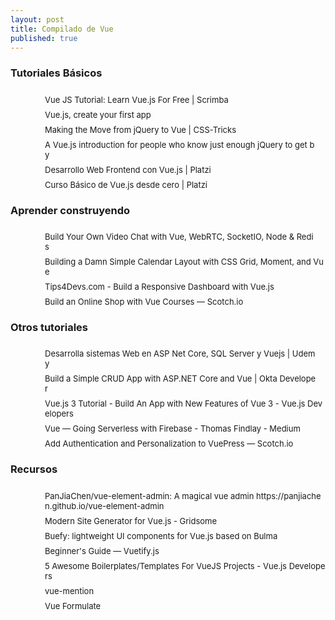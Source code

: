 ```yaml
---
layout: post
title: Compilado de Vue
published: true
---
```


### Tutoriales Básicos

<div>
    <div style="margin-left: 20px;"></div>
    <div style="word-break: break-all; display: inline-block; padding-left: 55px; padding-top: 8px; position: relative; font-size: 13px;">
        <img src="https://www.google.com/s2/favicons?domain=scrimba.com" style="position: absolute; top: 9px; left: 25px; width: 16px; height: 16px; cursor: move;" />
        <a class="clickable" style="padding-right: 12px; text-decoration: none;" href="https://scrimba.com/course/glearnvue">Vue JS Tutorial: Learn Vue.js For Free | Scrimba&nbsp;</a>   
    </div>
</div>
<div>
    <div style="margin-left: 20px;"></div>
    <div style="word-break: break-all; display: inline-block; padding-left: 55px; padding-top: 8px; position: relative; font-size: 13px;">
        <img src="https://www.google.com/s2/favicons?domain=flaviocopes.com" style="position: absolute; top: 9px; left: 25px; width: 16px; height: 16px; cursor: move;" />
        <a class="clickable" style="padding-right: 12px; text-decoration: none;" href="https://flaviocopes.com/vue-first-app/">Vue.js, create your first app&nbsp;</a>
    </div>
</div>
<div>
    <div style="margin-left: 20px;"></div>
    <div style="word-break: break-all; display: inline-block; padding-left: 55px; padding-top: 8px; position: relative; font-size: 13px;">
        <img src="https://www.google.com/s2/favicons?domain=css-tricks.com" style="position: absolute; top: 9px; left: 25px; width: 16px; height: 16px; cursor: move;" />
        <a class="clickable" style="padding-right: 12px; text-decoration: none;" href="https://css-tricks.com/making-the-move-from-jquery-to-vue/">Making the Move from jQuery to Vue | CSS-Tricks&nbsp;</a>
    </div>
</div>
<div>
    <div style="margin-left: 20px;"></div>
    <div style="word-break: break-all; display: inline-block; padding-left: 55px; padding-top: 8px; position: relative; font-size: 13px;">
        <img src="https://www.google.com/s2/favicons?domain=www.freecodecamp.org" style="position: absolute; top: 9px; left: 25px; width: 16px; height: 16px; cursor: move;" />
        <a class="clickable" style="padding-right: 12px; text-decoration: none;" href="https://www.freecodecamp.org/news/vue-js-introduction-for-people-who-know-just-enough-jquery-to-get-by-eab5aa193d77/">
            A Vue.js introduction for people who know just enough jQuery to get by&nbsp;
        </a>
    </div>
</div>
<div>
    <div style="margin-left: 20px;"></div>
    <div style="word-break: break-all; display: inline-block; padding-left: 55px; padding-top: 8px; position: relative; font-size: 13px;">
        <img src="https://www.google.com/s2/favicons?domain=platzi.com" style="position: absolute; top: 9px; left: 25px; width: 16px; height: 16px; cursor: move;" />
        <a class="clickable" style="padding-right: 12px; text-decoration: none;" href="https://platzi.com/vue/">Desarrollo Web Frontend con Vue.js | Platzi&nbsp;</a>
    </div>
</div>
<div>
    <div style="margin-left: 20px;"></div>
    <div style="word-break: break-all; display: inline-block; padding-left: 55px; padding-top: 8px; position: relative; font-size: 13px;">
        <img src="https://www.google.com/s2/favicons?domain=platzi.com" style="position: absolute; top: 9px; left: 25px; width: 16px; height: 16px; cursor: move;" />
        <a class="clickable" style="padding-right: 12px; text-decoration: none;" href="https://platzi.com/cursos/vuejs/">Curso Básico de Vue.js desde cero | Platzi&nbsp;</a>
    </div>
</div>

### Aprender construyendo

<div>
    <div style="margin-left: 20px;"></div>
    <div style="word-break: break-all; display: inline-block; padding-left: 55px; padding-top: 8px; position: relative; font-size: 13px;">
        <img src="https://www.google.com/s2/favicons?domain=levelup.gitconnected.com" style="position: absolute; top: 9px; left: 25px; width: 16px; height: 16px; cursor: move;" />
        <a class="clickable" style="padding-right: 12px; text-decoration: none;" href="https://levelup.gitconnected.com/build-your-own-video-chat-with-vue-webrtc-socketio-node-redis-eb51b78f9f55">
            Build Your Own Video Chat with Vue, WebRTC, SocketIO, Node &amp; Redis&nbsp;
        </a>
    </div>
</div>
<div>
    <div style="margin-left: 20px;"></div>
    <div style="word-break: break-all; display: inline-block; padding-left: 55px; padding-top: 8px; position: relative; font-size: 13px;">
        <img src="https://www.google.com/s2/favicons?domain=medium.com" style="position: absolute; top: 9px; left: 25px; width: 16px; height: 16px; cursor: move;" />
        <a class="clickable" style="padding-right: 12px; text-decoration: none;" href="https://medium.com/@leemartin/building-a-damn-simple-calendar-layout-with-css-grid-moment-and-vue-65698e5e277e">
            Building a Damn Simple Calendar Layout with CSS Grid, Moment, and Vue&nbsp;
        </a>
    </div>
</div>
<div>
    <div style="margin-left: 20px;"></div>
    <div style="word-break: break-all; display: inline-block; padding-left: 55px; padding-top: 8px; position: relative; font-size: 13px;">
        <img src="https://www.google.com/s2/favicons?domain=tips4devs.com" style="position: absolute; top: 9px; left: 25px; width: 16px; height: 16px; cursor: move;" />
        <a class="clickable" style="padding-right: 12px; text-decoration: none;" href="https://tips4devs.com/articles/build-a-responsive-dashboard-with-vue-js.html">Tips4Devs.com - Build a Responsive Dashboard with Vue.js&nbsp;</a>
    </div>
</div>
<div>
    <div style="margin-left: 20px;"></div>
    <div style="word-break: break-all; display: inline-block; padding-left: 55px; padding-top: 8px; position: relative; font-size: 13px;">
        <img src="https://www.google.com/s2/favicons?domain=scotch.io" style="position: absolute; top: 9px; left: 25px; width: 16px; height: 16px; cursor: move;" />
        <a class="clickable" style="padding-right: 12px; text-decoration: none;" href="https://scotch.io/courses/build-an-online-shop-with-vue">Build an Online Shop with Vue Courses ― Scotch.io&nbsp;</a>
    </div>
</div>

### Otros tutoriales

<div>
    <div style="margin-left: 20px;"></div>
    <div style="word-break: break-all; display: inline-block; padding-left: 55px; padding-top: 8px; position: relative; font-size: 13px;">
        <img src="https://www.google.com/s2/favicons?domain=www.udemy.com" style="position: absolute; top: 9px; left: 25px; width: 16px; height: 16px; cursor: move;" />
        <a class="clickable" style="padding-right: 12px; text-decoration: none;" href="https://www.udemy.com/course/desarrolla-sistemas-web-asp-net-core-sql-server-vuejs-vuetify/learn/lecture/12644734#bookmarks">
            Desarrolla sistemas Web en ASP Net Core, SQL Server y Vuejs | Udemy&nbsp;
        </a>
    </div>
</div>
<div>
    <div style="margin-left: 20px;"></div>
    <div style="word-break: break-all; display: inline-block; padding-left: 55px; padding-top: 8px; position: relative; font-size: 13px;">
        <img src="https://www.google.com/s2/favicons?domain=developer.okta.com" style="position: absolute; top: 9px; left: 25px; width: 16px; height: 16px; cursor: move;" />
        <a class="clickable" style="padding-right: 12px; text-decoration: none;" href="https://developer.okta.com/blog/2018/08/27/build-crud-app-vuejs-netcore">Build a Simple CRUD App with ASP.NET Core and Vue | Okta Developer&nbsp;</a> 
    </div>
</div>
<div>
    <div style="margin-left: 20px;"></div>
    <div style="word-break: break-all; display: inline-block; padding-left: 55px; padding-top: 8px; position: relative; font-size: 13px;">
        <img src="https://www.google.com/s2/favicons?domain=vuejsdevelopers.com" style="position: absolute; top: 9px; left: 25px; width: 16px; height: 16px; cursor: move;" />
        <a class="clickable" style="padding-right: 12px; text-decoration: none;" href="https://vuejsdevelopers.com/2020/03/16/vue-js-tutorial">Vue.js 3 Tutorial - Build An App with New Features of Vue 3 - Vue.js Developers&nbsp;</a>   
    </div>
</div>
<div>
    <div style="margin-left: 20px;"></div>
    <div style="word-break: break-all; display: inline-block; padding-left: 55px; padding-top: 8px; position: relative; font-size: 13px;">
        <img src="https://www.google.com/s2/favicons?domain=medium.com" style="position: absolute; top: 9px; left: 25px; width: 16px; height: 16px; cursor: move;" />
        <a class="clickable" style="padding-right: 12px; text-decoration: none;" href="https://medium.com/@tkwebdev/vue-going-serverless-with-firebase-ad96398e43c8">Vue — Going Serverless with Firebase - Thomas Findlay - Medium&nbsp;</a>   
    </div>
</div>
<div>
    <div style="margin-left: 20px;"></div>
    <div style="word-break: break-all; display: inline-block; padding-left: 55px; padding-top: 8px; position: relative; font-size: 13px;">
        <img src="https://www.google.com/s2/favicons?domain=scotch.io" style="position: absolute; top: 9px; left: 25px; width: 16px; height: 16px; cursor: move;" />
        <a class="clickable" style="padding-right: 12px; text-decoration: none;" href="https://scotch.io/tutorials/add-authentication-and-personalization-to-vuepress">Add Authentication and Personalization to VuePress ― Scotch.io&nbsp;</a>  
    </div>
</div>

### Recursos

<div>
    <div style="margin-left: 20px;"></div>
    <div style="word-break: break-all; display: inline-block; padding-left: 55px; padding-top: 8px; position: relative; font-size: 13px;">
        <img src="https://www.google.com/s2/favicons?domain=github.com" style="position: absolute; top: 9px; left: 25px; width: 16px; height: 16px; cursor: move;" />
        <a class="clickable" style="padding-right: 12px; text-decoration: none;" href="https://github.com/PanJiaChen/vue-element-admin">
            PanJiaChen/vue-element-admin: A magical vue admin https://panjiachen.github.io/vue-element-admin&nbsp;
        </a>   
    </div>
</div>
<div>
    <div style="margin-left: 20px;"></div>
    <div style="word-break: break-all; display: inline-block; padding-left: 55px; padding-top: 8px; position: relative; font-size: 13px;">
        <img src="https://www.google.com/s2/favicons?domain=gridsome.org" style="position: absolute; top: 9px; left: 25px; width: 16px; height: 16px; cursor: move;" />
        <a class="clickable" style="padding-right: 12px; text-decoration: none;" href="https://gridsome.org/">Modern Site Generator for Vue.js - Gridsome&nbsp;</a>  
    </div>
</div>
<div>
    <div style="margin-left: 20px;"></div>
    <div style="word-break: break-all; display: inline-block; padding-left: 55px; padding-top: 8px; position: relative; font-size: 13px;">
        <img src="https://www.google.com/s2/favicons?domain=buefy.org" style="position: absolute; top: 9px; left: 25px; width: 16px; height: 16px; cursor: move;" />
        <a class="clickable" style="padding-right: 12px; text-decoration: none;" href="https://buefy.org/">Buefy: lightweight UI components for Vue.js based on Bulma&nbsp;</a> 
    </div>
</div>
<div>
    <div style="margin-left: 20px;"></div>
    <div style="word-break: break-all; display: inline-block; padding-left: 55px; padding-top: 8px; position: relative; font-size: 13px;">
        <img src="https://www.google.com/s2/favicons?domain=vuetifyjs.com" style="position: absolute; top: 9px; left: 25px; width: 16px; height: 16px; cursor: move;" />
        <a class="clickable" style="padding-right: 12px; text-decoration: none;" href="https://vuetifyjs.com/en/introduction/guide/">Beginner's Guide — Vuetify.js&nbsp;</a>     
    </div>
</div>
<div>
    <div style="margin-left: 20px;"></div>
    <div style="word-break: break-all; display: inline-block; padding-left: 55px; padding-top: 8px; position: relative; font-size: 13px;">
        <img src="https://www.google.com/s2/favicons?domain=vuejsdevelopers.com" style="position: absolute; top: 9px; left: 25px; width: 16px; height: 16px; cursor: move;" />
        <a class="clickable" style="padding-right: 12px; text-decoration: none;" href="https://vuejsdevelopers.com/2018/04/23/vue-boilerplate-template-scaffold/">
            5 Awesome Boilerplates/Templates For VueJS Projects - Vue.js Developers&nbsp;
        </a>     
    </div>
</div>
<div>
    <div style="margin-left: 20px;"></div>
    <div style="word-break: break-all; display: inline-block; padding-left: 55px; padding-top: 8px; position: relative; font-size: 13px;">
        <img src="https://www.google.com/s2/favicons?domain=vue-mention.netlify.app" style="position: absolute; top: 9px; left: 25px; width: 16px; height: 16px; cursor: move;" />
        <a class="clickable" style="padding-right: 12px; text-decoration: none;" href="https://vue-mention.netlify.app/">vue-mention&nbsp;</a>    
    </div>
</div>
<div>
    <div style="margin-left: 20px;"></div>
    <div style="word-break: break-all; display: inline-block; padding-left: 55px; padding-top: 8px; position: relative; font-size: 13px;">
        <img src="https://www.google.com/s2/favicons?domain=vueformulate.com" style="position: absolute; top: 9px; left: 25px; width: 16px; height: 16px; cursor: move;" />
        <a class="clickable" style="padding-right: 12px; text-decoration: none;" href="https://vueformulate.com/">Vue Formulate&nbsp;</a>   
    </div>
</div>
